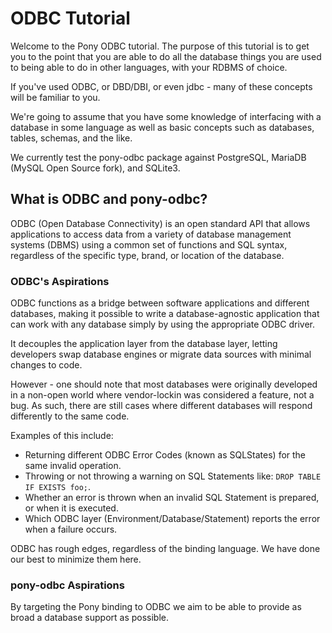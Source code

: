# ODBC Tutorial

Welcome to the Pony ODBC tutorial.  The purpose of this tutorial is to get you to the point that you are able to do all the database things you are used to being able to do in other languages, with your RDBMS of choice.

If you've used ODBC, or DBD/DBI, or even jdbc - many of these concepts will be familiar to you.

We're going to assume that you have some knowledge of interfacing with a database in some language as well as basic concepts such as databases, tables, schemas, and the like.

We currently test the pony-odbc package against PostgreSQL, MariaDB (MySQL Open Source fork), and SQLite3.

## What is ODBC and pony-odbc?

ODBC (Open Database Connectivity) is an open standard API that allows applications to access data from a variety of database management systems (DBMS) using a common set of functions and SQL syntax, regardless of the specific type, brand, or location of the database.

### ODBC's Aspirations

ODBC functions as a bridge between software applications and different databases, making it possible to write a database-agnostic application that can work with any database simply by using the appropriate ODBC driver.

It decouples the application layer from the database layer, letting developers swap database engines or migrate data sources with minimal changes to code.

However - one should note that most databases were originally developed in a non-open world where vendor-lockin was considered a feature, not a bug. As such, there are still cases where different databases will respond differently to the same code.

Examples of this include:

* Returning different ODBC Error Codes (known as SQLStates) for the same invalid operation.
* Throwing or not throwing a warning on SQL Statements like: `DROP TABLE IF EXISTS foo;`.
* Whether an error is thrown when an invalid SQL Statement is prepared, or when it is executed.
* Which ODBC layer (Environment/Database/Statement) reports the error when a failure occurs.

ODBC has rough edges, regardless of the binding language.  We have done our best to minimize them here.

### pony-odbc Aspirations

By targeting the Pony binding to ODBC we aim to be able to provide as broad a database support as possible.
